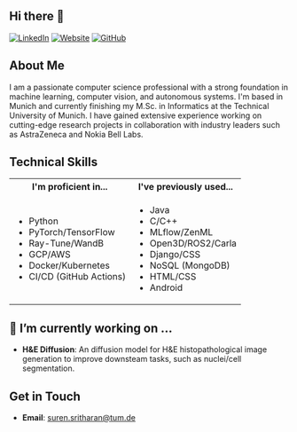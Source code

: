 ## Hi there 👋

[![LinkedIn](https://img.shields.io/badge/LinkedIn-suren3141-blue)](https://www.linkedin.com/in/suren3141/)
[![Website](https://img.shields.io/badge/Website-suren3141.github.io-orange)](https://suren3141.github.io/)
[![GitHub](https://img.shields.io/badge/GitHub-suren3141-black)](https://github.com/suren3141)

## About Me

I am a passionate computer science professional with a strong foundation in machine learning, computer vision, and autonomous systems. I'm based in Munich and currently finishing my M.Sc. in Informatics at the Technical University of Munich. I have gained extensive experience working on cutting-edge research projects in collaboration with industry leaders such as AstraZeneca and Nokia Bell Labs.

## Technical Skills

<table width="100%">
    <tr>
        <th> I'm proficient in...</th>
        <th> I've previously used...</th>
    </tr>
    <tr>
        <td>
            <ul>
                <li>Python</li>
                <li>PyTorch/TensorFlow</>
                <li>Ray-Tune/WandB</li>
                <li>GCP/AWS</li>
                <li>Docker/Kubernetes
                <li>CI/CD (GitHub Actions)</li>
            </ul>
        </td>
        <td>
            <ul>
                <li>Java</li>
                <li>C/C++</li>
                <li>MLflow/ZenML</li>
                <li>Open3D/ROS2/Carla</li>
                <li>Django/CSS</li>
                <li>NoSQL (MongoDB)</li>
                <li>HTML/CSS</li>
                <li>Android</li>
            </ul>
        </td>
    </tr>
</table>




## 🔭 I’m currently working on ...

- **H&E Diffusion**: An diffusion model for H&E histopathological image generation to improve downsteam tasks, such as nuclei/cell segmentation.


## Get in Touch

- **Email**: [suren.sritharan@tum.de](mailto:suren.sritharan@tum.de)

<!--
**suren3141/suren3141** is a ✨ _special_ ✨ repository because its `README.md` (this file) appears on your GitHub profile.

Here are some ideas to get you started:

- 🔭 I’m currently working on ...
- 🌱 I’m currently learning ...
- 👯 I’m looking to collaborate on ...
- 🤔 I’m looking for help with ...
- 💬 Ask me about ...
- 📫 How to reach me: ...
- 😄 Pronouns: ...
- ⚡ Fun fact: ...
-->
